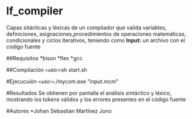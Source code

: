 # lf_compiler


Capas sitácticas y léxicas de un compilador que valida variables, definiciones, asignaciones,procedimientos de operaciones matemáticas, condicionales y ciclos iterativos, teniendo como **Input:** un archivo con el código fuente

##Requisitos
*bison
*flex
*gcc

##Compilación
`<addr>`sh start.sh

#Ejecucuión
`<addr>`./mycom.exe "input.mcm"

#Resultados
Se obtienen por pantalla el análisis sintáctico y léxico, mostrando los tokens válidos y los errores presentes en el código fuente

#Autores
*Johan Sebastian Martínez Juno
